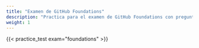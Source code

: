 ```yaml
---
title: "Examen de GitHub Foundations"
description: "Practica para el examen de GitHub Foundations con preguntas de ejemplo"
weight: 1
---
```


{{< practice_test exam="foundations" >}}
